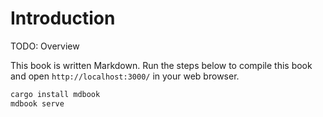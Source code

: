 # Introduction

TODO: Overview

This book is written Markdown. Run the steps below to compile this
book and open `http://localhost:3000/` in your web browser.

```bash
cargo install mdbook
mdbook serve
```
